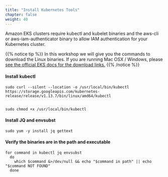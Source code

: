 ```yaml
---
title: "Install Kubernetes Tools"
chapter: false
weight: 40
---
```


Amazon EKS clusters require kubectl and kubelet binaries and the aws-cli or aws-iam-authenticator
binary to allow IAM authentication for your Kubernetes cluster.

{{% notice tip %}}
In this workshop we will give you the commands to download the Linux
binaries. If you are running Mac OSX / Windows, please [see the official EKS docs
for the download links.](https://docs.aws.amazon.com/eks/latest/userguide/getting-started.html)
{{% /notice %}}

#### Install kubectl
```
sudo curl --silent --location -o /usr/local/bin/kubectl https://storage.googleapis.com/kubernetes-release/release/v1.13.7/bin/linux/amd64/kubectl


sudo chmod +x /usr/local/bin/kubectl
```

#### Install JQ and envsubst
```
sudo yum -y install jq gettext
```

#### Verify the binaries are in the path and executable
```
for command in kubectl jq envsubst
  do
    which $command &>/dev/null && echo "$command in path" || echo "$command NOT FOUND"
  done
```
